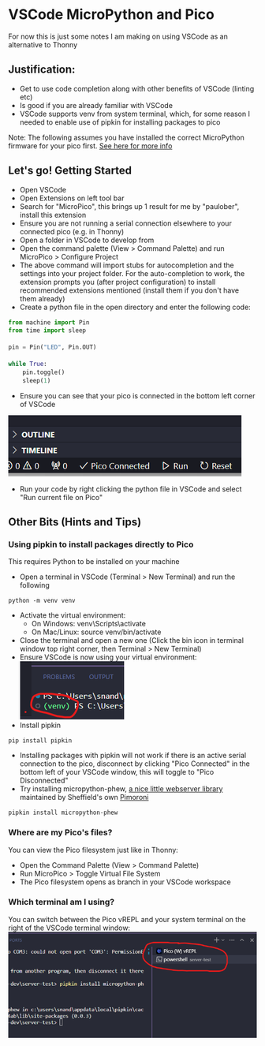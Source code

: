 # VSCode MicroPython and Pico

For now this is just some notes I am making on using VSCode as an alternative to Thonny

## Justification:
- Get to use code completion along with other benefits of VSCode (linting etc)
- Is good if you are already familiar with VSCode
- VSCode supports venv from system terminal, which, for some reason I needed to enable use of pipkin for installing packages to pico

Note: The following assumes you have installed the correct MicroPython firmware for your pico first. [See here for more info](https://www.raspberrypi.com/documentation/microcontrollers/micropython.html)



## Let's go! Getting Started
- Open VSCode
- Open Extensions on left tool bar
- Search for "MicroPico", this brings up 1 result for me by "paulober", install this extension
- Ensure you are not running a serial connection elsewhere to your connected pico (e.g. in Thonny)
- Open a folder in VSCode to develop from
- Open the command palette (View > Command Palette) and run MicroPico > Configure Project
- The above command will import stubs for autocompletion and the settings into your project folder. For the auto-completion to work, the extension prompts you (after project configuration) to install recommended extensions mentioned (install them if you don't have them already)
- Create a python file in the open directory and enter the following code:

```python
from machine import Pin
from time import sleep

pin = Pin("LED", Pin.OUT)

while True:
    pin.toggle()
    sleep(1)
```
- Ensure you can see that your pico is connected in the bottom left corner of VSCode

![pico-connected-vscode](./pico-connected-vscode.png)

- Run your code by right clicking the python file in VSCode and select "Run current file on Pico"

## Other Bits (Hints and Tips)

### Using pipkin to install packages directly to Pico

This requires Python to be installed on your machine
- Open a terminal in VSCode (Terminal > New Terminal) and run the following
```
python -m venv venv
```
- Activate the virtual environment:
  - On Windows: venv\Scripts\activate
  - On Mac/Linux: source venv/bin/activate
- Close the terminal and open a new one (Click the bin icon in terminal window top right corner, then Terminal > New Terminal)
- Ensure VSCode is now using your virtual environment:
![vscode-using-venv](./vscode-venv.png)
- Install pipkin
```
pip install pipkin
```
- Installing packages with pipkin will not work if there is an active serial connection to the pico, disconnect by clicking "Pico Connected" in the bottom left of your VSCode window, this will toggle to "Pico Disconnected"
- Try installing micropython-phew, [a nice little webserver library](https://pypi.org/project/micropython-phew/) maintained by Sheffield's own [Pimoroni](https://shop.pimoroni.com/)
```
pipkin install micropython-phew
```

### Where are my Pico's files?

You can view the Pico filesystem just like in Thonny:
- Open the Command Palette (View > Command Palette)
- Run MicroPico > Toggle Virtual File System
- The Pico filesystem opens as branch in your VSCode workspace

### Which terminal am I using?

You can switch between the Pico vREPL and your system terminal on the right of the VSCode terminal window:
![vscode-terminals](./terminals.png)